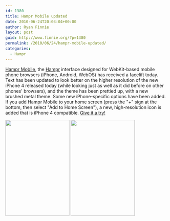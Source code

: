 ```yaml
---
id: 1380
title: Hampr Mobile updated
date: 2010-06-24T20:03:04+00:00
author: Ryan Finnie
layout: post
guid: http://www.finnie.org/?p=1380
permalink: /2010/06/24/hampr-mobile-updated/
categories:
  - Hampr
---
```

[Hampr Mobile](https://www.hampr.com/mobile/webkit), the [Hampr](https://www.hampr.com/) interface designed for WebKit-based mobile phone browsers (iPhone, Android, WebOS) has received a facelift today. Text has been updated to look better on the higher resolution of the new iPhone 4 released today (while looking just as well as it did before on other phones' browsers), and the theme has been prettied up, with a new brushed metal theme. Some new iPhone-specific options have been added. If you add Hampr Mobile to your home screen (press the "+" sign at the bottom, then select "Add to Home Screen"), a new, high-resolution icon is added that is iPhone 4 compatible. [Give it a try!](https://www.hampr.com/mobile/webkit)

[<img src="/blog-media/2010/06/hampr4-1-200x300.png" alt="" title="hampr4-1" width="200" height="300" class="alignnone size-medium wp-image-1378" srcset="/blog-media/2010/06/hampr4-1-200x300.png 200w, /blog-media/2010/06/hampr4-1.png 640w" sizes="(max-width: 200px) 100vw, 200px" />](/blog-media/2010/06/hampr4-1.png) [<img src="/blog-media/2010/06/hampr4-2-200x300.png" alt="" title="hampr4-2" width="200" height="300" class="alignnone size-medium wp-image-1379" srcset="/blog-media/2010/06/hampr4-2-200x300.png 200w, /blog-media/2010/06/hampr4-2.png 640w" sizes="(max-width: 200px) 100vw, 200px" />](/blog-media/2010/06/hampr4-2.png)

